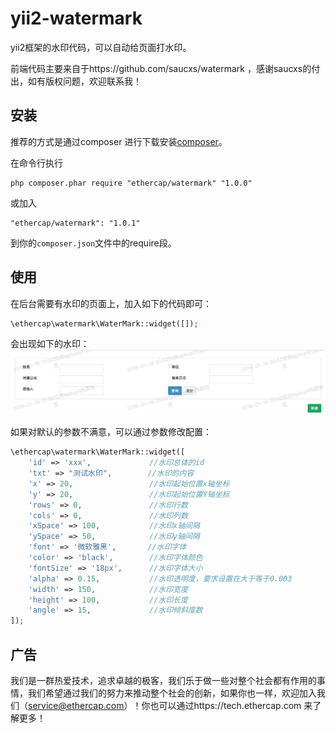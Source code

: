 # yii2-watermark


yii2框架的水印代码，可以自动给页面打水印。 

前端代码主要来自于https://github.com/saucxs/watermark ，感谢saucxs的付出，如有版权问题，欢迎联系我！



安装
------------

推荐的方式是通过composer 进行下载安装[composer](http://getcomposer.org/download/)。  

在命令行执行  
```
php composer.phar require "ethercap/watermark" "1.0.0"
```

或加入  

```
"ethercap/watermark": "1.0.1"
```

到你的`composer.json`文件中的require段。  


使用
--------------
在后台需要有水印的页面上，加入如下的代码即可：
```php
\ethercap\watermark\WaterMark::widget([]);
```
会出现如下的水印：
![image](./docs/img/example.png)


如果对默认的参数不满意，可以通过参数修改配置：   
```php
\ethercap\watermark\WaterMark::widget([
    'id' => 'xxx',             //水印总体的id
    'txt' => "测试水印",        //水印的内容
    'x' => 20,                 //水印起始位置x轴坐标
    'y' => 20,                 //水印起始位置Y轴坐标
    'rows' => 0,               //水印行数
    'cols' => 0,               //水印列数
    'xSpace' => 100,           //水印x轴间隔
    'ySpace' => 50,            //水印y轴间隔
    'font' => '微软雅黑',       //水印字体
    'color' => 'black',        //水印字体颜色
    'fontSize' => '18px',      //水印字体大小
    'alpha' => 0.15,           //水印透明度，要求设置在大于等于0.003
    'width' => 150,            //水印宽度
    'height' => 100,           //水印长度
    'angle' => 15,             //水印倾斜度数
]);
```

广告
--------------

我们是一群热爱技术，追求卓越的极客，我们乐于做一些对整个社会都有作用的事情，我们希望通过我们的努力来推动整个社会的创新，如果你也一样，欢迎加入我们（service@ethercap.com）！你也可以通过https://tech.ethercap.com 来了解更多！
